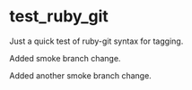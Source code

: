 # test_ruby_git

Just a quick test of ruby-git syntax for tagging.

Added smoke branch change.

Added another smoke branch change.